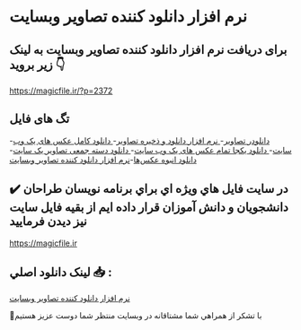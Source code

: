 # نرم افزار دانلود کننده تصاویر وبسایت

## برای دریافت نرم افزار دانلود کننده تصاویر وبسایت به لینک زیر بروید 👇

https://magicfile.ir/?p=2372

## تگ های فایل

-[دانلودر تصاویر](https://magicfile.ir/product/%d9%86%d8%b1%d9%85-%d8%a7%d9%81%d8%b2%d8%a7%d8%b1-%d8%af%d8%a7%d9%86%d9%84%d9%88%d8%af-%da%a9%d9%86%d9%86%d8%af%d9%87-%d8%aa%d8%b5%d8%a7%d9%88%db%8c%d8%b1-%d9%88%d8%a8%d8%b3%d8%a7%db%8c%d8%aa/)-[ نرم افزار دانلود و ذخیره تصاویر](https://magicfile.ir/product/%d9%86%d8%b1%d9%85-%d8%a7%d9%81%d8%b2%d8%a7%d8%b1-%d8%af%d8%a7%d9%86%d9%84%d9%88%d8%af-%da%a9%d9%86%d9%86%d8%af%d9%87-%d8%aa%d8%b5%d8%a7%d9%88%db%8c%d8%b1-%d9%88%d8%a8%d8%b3%d8%a7%db%8c%d8%aa/)-[ دانلود کامل عکس های یک وب سایت](https://magicfile.ir/product/%d9%86%d8%b1%d9%85-%d8%a7%d9%81%d8%b2%d8%a7%d8%b1-%d8%af%d8%a7%d9%86%d9%84%d9%88%d8%af-%da%a9%d9%86%d9%86%d8%af%d9%87-%d8%aa%d8%b5%d8%a7%d9%88%db%8c%d8%b1-%d9%88%d8%a8%d8%b3%d8%a7%db%8c%d8%aa/)-[ دانلود یکجا تمام عکس‌ های یک وب سایت](https://magicfile.ir/product/%d9%86%d8%b1%d9%85-%d8%a7%d9%81%d8%b2%d8%a7%d8%b1-%d8%af%d8%a7%d9%86%d9%84%d9%88%d8%af-%da%a9%d9%86%d9%86%d8%af%d9%87-%d8%aa%d8%b5%d8%a7%d9%88%db%8c%d8%b1-%d9%88%d8%a8%d8%b3%d8%a7%db%8c%d8%aa/)-[ دانلود دسته جمعی تصاویر یک سایت](https://magicfile.ir/product/%d9%86%d8%b1%d9%85-%d8%a7%d9%81%d8%b2%d8%a7%d8%b1-%d8%af%d8%a7%d9%86%d9%84%d9%88%d8%af-%da%a9%d9%86%d9%86%d8%af%d9%87-%d8%aa%d8%b5%d8%a7%d9%88%db%8c%d8%b1-%d9%88%d8%a8%d8%b3%d8%a7%db%8c%d8%aa/)-[دانلود انبوه عکس‌ها](https://magicfile.ir/product/%d9%86%d8%b1%d9%85-%d8%a7%d9%81%d8%b2%d8%a7%d8%b1-%d8%af%d8%a7%d9%86%d9%84%d9%88%d8%af-%da%a9%d9%86%d9%86%d8%af%d9%87-%d8%aa%d8%b5%d8%a7%d9%88%db%8c%d8%b1-%d9%88%d8%a8%d8%b3%d8%a7%db%8c%d8%aa/)-[نرم افزار دانلود کننده تصاویر وبسایت](https://magicfile.ir/product/%d9%86%d8%b1%d9%85-%d8%a7%d9%81%d8%b2%d8%a7%d8%b1-%d8%af%d8%a7%d9%86%d9%84%d9%88%d8%af-%da%a9%d9%86%d9%86%d8%af%d9%87-%d8%aa%d8%b5%d8%a7%d9%88%db%8c%d8%b1-%d9%88%d8%a8%d8%b3%d8%a7%db%8c%d8%aa/)

## ✔️ در سايت فايل هاي ويژه اي براي برنامه نويسان طراحان دانشجويان و دانش آموزان قرار داده ايم از بقيه فايل سايت نيز ديدن فرماييد

https://magicfile.ir


## لينک دانلود اصلي 📥 :

[نرم افزار دانلود کننده تصاویر وبسایت](https://magicfile.ir/product/%d9%86%d8%b1%d9%85-%d8%a7%d9%81%d8%b2%d8%a7%d8%b1-%d8%af%d8%a7%d9%86%d9%84%d9%88%d8%af-%da%a9%d9%86%d9%86%d8%af%d9%87-%d8%aa%d8%b5%d8%a7%d9%88%db%8c%d8%b1-%d9%88%d8%a8%d8%b3%d8%a7%db%8c%d8%aa/) 


🙏با تشکر از همراهي شما مشتاقانه در وبسایت منتظر شما دوست عزیز هستیم

